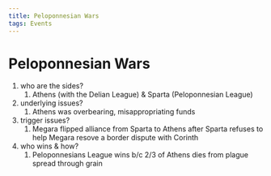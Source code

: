 ```yaml
---
title: Peloponnesian Wars
tags: Events
---
```


# Peloponnesian Wars
1) who are the sides?
	1) Athens (with the Delian League) & Sparta (Peloponnesian League)
2) underlying issues?
	1) Athens was overbearing, misappropriating funds
3) trigger issues?
	1) Megara flipped alliance from Sparta to Athens after Sparta refuses to help Megara resove a border dispute with Corinth
4) who wins & how?
	1) Peloponnesians League wins b/c 2/3 of Athens dies from plague spread through grain